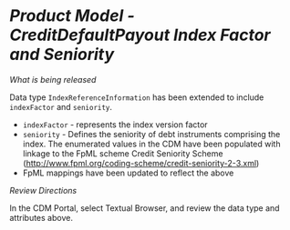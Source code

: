 # *Product Model - CreditDefaultPayout Index Factor and Seniority*

_What is being released_

Data type `IndexReferenceInformation` has been extended to include `indexFactor` and `seniority`.

- `indexFactor` - represents the index version factor
- `seniority` - Defines the seniority of debt instruments comprising the index.  The enumerated values in the CDM have been populated with linkage to the FpML scheme Credit Seniority Scheme (http://www.fpml.org/coding-scheme/credit-seniority-2-3.xml)
- FpML mappings have been updated to reflect the above

_Review Directions_

In the CDM Portal, select Textual Browser, and review the data type and attributes above.
